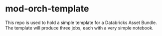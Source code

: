# mod-orch-template

This repo is used to hold a simple template for a Databricks Asset Bundle. The template will produce three jobs, each with a very simple notebook.
